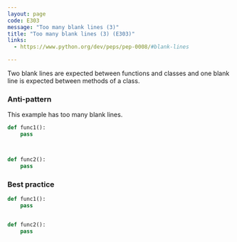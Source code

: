 ```yaml
---
layout: page
code: E303
message: "Too many blank lines (3)"
title: "Too many blank lines (3) (E303)"
links:
  - https://www.python.org/dev/peps/pep-0008/#blank-lines

---
```


Two blank lines are expected between functions and classes and one blank line is expected between methods of a class.

### Anti-pattern

This example has too many blank lines.

```python
def func1():
    pass



def func2():
    pass
```

### Best practice

```python
def func1():
    pass


def func2():
    pass
```
